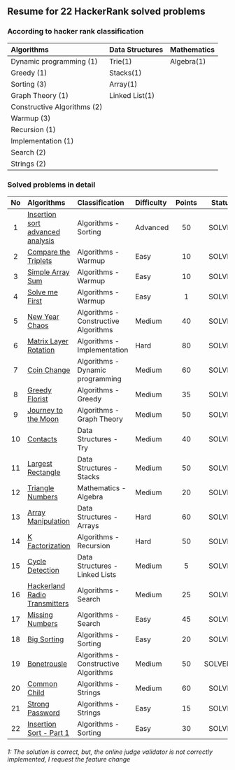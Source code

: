 
## Resume for 22 HackerRank solved problems

### According to hacker rank classification

| Algorithms                  | Data Structures | Mathematics |
|:----------------------------| ---             | ---         |
| Dynamic programming (1)     | Trie(1)         | Algebra(1)  |
| Greedy (1)                  | Stacks(1)       |             |
| Sorting (3)                 | Array(1)        |             |
| Graph Theory (1)            | Linked List(1)  |             |
| Constructive Algorithms (2) |                 |             |
| Warmup (3)                  |                 |             |
| Recursion (1)               |                 |             |
| Implementation (1)          |                 |             |
| Search (2)                  |                 |             |
| Strings (2)                 |                 |             |


### Solved problems in detail

| No  | Algorithms                    | Classification                       | Difficulty | Points | Status | 
|:---:| :---                          |:-------------------------------------| :---       |:------:| :---:  |
|  1  | [Insertion sort advanced analysis](https://www.hackerrank.com/challenges/insertion-sort/problem)| Algorithms - Sorting                 | Advanced |   50   | SOLVED |
|  2  | [Compare the Triplets](https://www.hackerrank.com/challenges/compare-the-triplets/problem)| Algorithms - Warmup                  | Easy |   10   | SOLVED |
|  3  | [Simple Array Sum](https://www.hackerrank.com/challenges/simple-array-sum/problem)| Algorithms - Warmup                  | Easy |   10   | SOLVED |
|  4  | [Solve me First](https://www.hackerrank.com/challenges/solve-me-first/problem)| Algorithms - Warmup                  | Easy |   1    | SOLVED |
|  5  | [New Year Chaos](https://www.hackerrank.com/challenges/new-year-chaos/problem)| Algorithms - Constructive Algorithms | Medium |   40   | SOLVED |
|  6  | [Matrix Layer Rotation](https://www.hackerrank.com/challenges/matrix-rotation-algo/problem)| Algorithms - Implementation          | Hard |   80   | SOLVED |
|  7  | [Coin Change](https://www.hackerrank.com/challenges/coin-change/problem)| Algorithms - Dynamic programming     | Medium |   60   | SOLVED |
|  8  | [Greedy Florist](https://www.hackerrank.com/challenges/greedy-florist/problem)| Algorithms - Greedy                  | Medium |   35   | SOLVED |
|  9  | [Journey to the Moon](https://www.hackerrank.com/challenges/journey-to-the-moon/problem)| Algorithms - Graph Theory            | Medium |   50   | SOLVED |
| 10  | [Contacts](https://www.hackerrank.com/challenges/contacts/problem)| Data Structures - Try                | Medium |   40   | SOLVED |
| 11  | [Largest Rectangle](https://www.hackerrank.com/challenges/largest-rectangle/problem)| Data Structures - Stacks             | Medium |   50   | SOLVED |
| 12  | [Triangle Numbers](https://www.hackerrank.com/challenges/triangle-numbers/problem)| Mathematics - Algebra                | Medium |   20   | SOLVED |
| 13  | [Array Manipulation](https://www.hackerrank.com/challenges/crush/problem)| Data Structures - Arrays             | Hard |   60   | SOLVED |
| 14  | [K Factorization](https://www.hackerrank.com/challenges/k-factorization/problem)| Algorithms - Recursion               | Hard |   50   | SOLVED |
| 15  | [Cycle Detection](https://www.hackerrank.com/challenges/detect-whether-a-linked-list-contains-a-cycle/problem)| Data Structures - Linked Lists       | Medium |   5    | SOLVED |
| 16  | [Hackerland Radio Transmitters](https://www.hackerrank.com/challenges/hackerland-radio-transmitters/problem)| Algorithms - Search                  | Medium |   25   | SOLVED |
| 17  | [Missing Numbers](https://www.hackerrank.com/challenges/missing-numbers/problem)| Algorithms - Search                  | Easy |   45   | SOLVED |
| 18  | [Big Sorting](https://www.hackerrank.com/challenges/big-sorting/problem)| Algorithms - Sorting                 | Easy |   20   | SOLVED |
| 19  | [Bonetrousle](https://www.hackerrank.com/challenges/bonetrousle/problem)| Algorithms - Constructive Algorithms | Medium |   50   | SOLVED*1 |
| 20  | [Common Child](https://www.hackerrank.com/challenges/common-child/problem)| Algorithms - Strings                 | Medium |   60   | SOLVED |
| 21  | [Strong Password](https://www.hackerrank.com/challenges/strong-password/problem)| Algorithms - Strings                 | Easy |   15   | SOLVED |
| 22  | [Insertion Sort - Part 1](https://www.hackerrank.com/challenges/insertionsort1/problem)| Algorithms - Sorting                 | Easy |   30    | SOLVED |


###### 1: The solution is correct, but, the online judge validator is not correctly implemented, I request the feature change